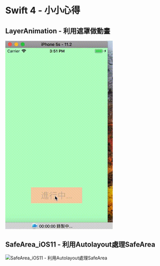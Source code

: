 # Swift 4 - 小小心得

## LayerAnimation - 利用遮罩做動畫
![LayerAnimation - 利用遮罩做動畫](./LayerAnimation.gif)

## SafeArea_iOS11 - 利用Autolayout處理SafeArea
![SafeArea_iOS11 - 利用Autolayout處理SafeArea](./SafeArea_iOS11.gif)